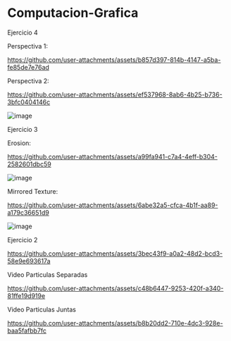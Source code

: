 # Computacion-Grafica

Ejercicio 4

Perspectiva 1:


https://github.com/user-attachments/assets/b857d397-814b-4147-a5ba-fe85de7e76ad

Perspectiva 2:



https://github.com/user-attachments/assets/ef537968-8ab6-4b25-b736-3bfc0404146c

![image](https://github.com/user-attachments/assets/bc6c210b-24ec-47d8-8d92-010688930a19)


Ejercicio 3

Erosion:

https://github.com/user-attachments/assets/a99fa941-c7a4-4eff-b304-2582601dbc59

![image](https://github.com/user-attachments/assets/5bf7c127-c86f-4590-99d4-ae285cea8ebe)


Mirrored Texture:


https://github.com/user-attachments/assets/6abe32a5-cfca-4b1f-aa89-a179c36651d9


![image](https://github.com/user-attachments/assets/09e9ef6e-bc6e-49ec-a4a5-cd1d5092e403)



Ejercicio 2



https://github.com/user-attachments/assets/3bec43f9-a0a2-48d2-bcd3-58e9e693617a



Video Particulas Separadas

https://github.com/user-attachments/assets/c48b6447-9253-420f-a340-81ffe19d919e

Video Particulas Juntas

https://github.com/user-attachments/assets/b8b20dd2-710e-4dc3-928e-baa5fafbb7fc

